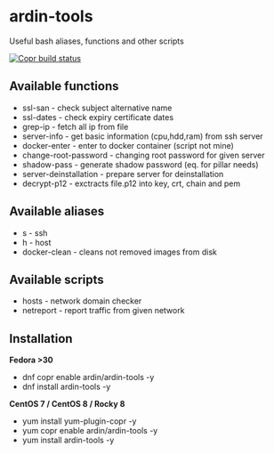 # ardin-tools

Useful bash aliases, functions and other scripts

[![Copr build status](https://copr.fedorainfracloud.org/coprs/ardin/ardin-tools/package/ardin-tools/status_image/last_build.png)](https://copr.fedorainfracloud.org/coprs/ardin/ardin-tools/package/ardin-tools/)

## Available functions

* ssl-san - check subject alternative name
* ssl-dates - check expiry certificate dates
* grep-ip - fetch all ip from file
* server-info - get basic information (cpu,hdd,ram) from ssh server
* docker-enter - enter to docker container (script not mine)
* change-root-password - changing root password for given server
* shadow-pass - generate shadow password (eq. for pillar needs)
* server-deinstallation - prepare server for deinstallation
* decrypt-p12 - exctracts file.p12 into key, crt, chain and pem

## Available aliases

* s - ssh
* h - host
* docker-clean - cleans not removed images from disk

## Available scripts
* hosts - network domain checker
* netreport - report traffic from given network

## Installation

**Fedora >30**

* dnf copr enable ardin/ardin-tools -y
* dnf install ardin-tools -y

**CentOS 7 / CentOS 8 / Rocky 8**

* yum install yum-plugin-copr -y
* yum copr enable ardin/ardin-tools -y
* yum install ardin-tools -y

